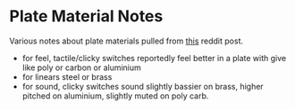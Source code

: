 # Plate Material Notes

Various notes about plate materials pulled from [this](https://www.reddit.com/r/MechanicalKeyboards/comments/bhutqj/brass_polycarbonate_or_carbon_fiber_plate/) reddit post.

- for feel, tactile/clicky switches reportedly feel better in a plate with give like poly or carbon or aluminium
- for linears steel or brass
- for sound, clicky switches sound slightly bassier on brass, higher pitched on aluminium, slightly muted on poly carb.
